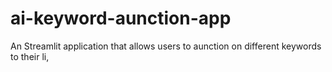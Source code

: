 # ai-keyword-aunction-app
An Streamlit application that allows users to aunction on different keywords to their li,
